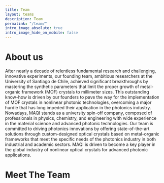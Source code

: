 ```yaml
---
title: Team
layout: teams
description: Team
permalink: "/team/"
intro_image_absolute: true
intro_image_hide_on_mobile: false
---
```


# About us 
After nearly a decade of relentless fundamental research and challenging, innovative experiments, our founding team, ambitious researchers at the University of Santiago de Chile, achieved significant breakthroughs by mastering the synthetic parameters that limit the proper growth of metal-organic framework (MOF) crystals to millimeter sizes. This outstanding know-how is driven by our founders to pave the way for the implementation of MOF crystals in nonlinear photonic technologies, overcoming a major hurdle that has long impeded their application in the photonics industry. 
Nowadays, MAQI stands as a university spin-off company, composed of professionals in physics, chemistry, and engineering with wide experience in the material science and advanced photonic technologies. Our team is committed to driving photonics innovations by offering state-of-the-art solutions through custom-designed optical crystals based on metal-organic frameworks that meet the specific needs of the photonics industry in both industrial and academic sectors. MAQI is driven to become a key player in the global industry of nonlinear optical crystals for advanced photonic applications.


# Meet The Team
